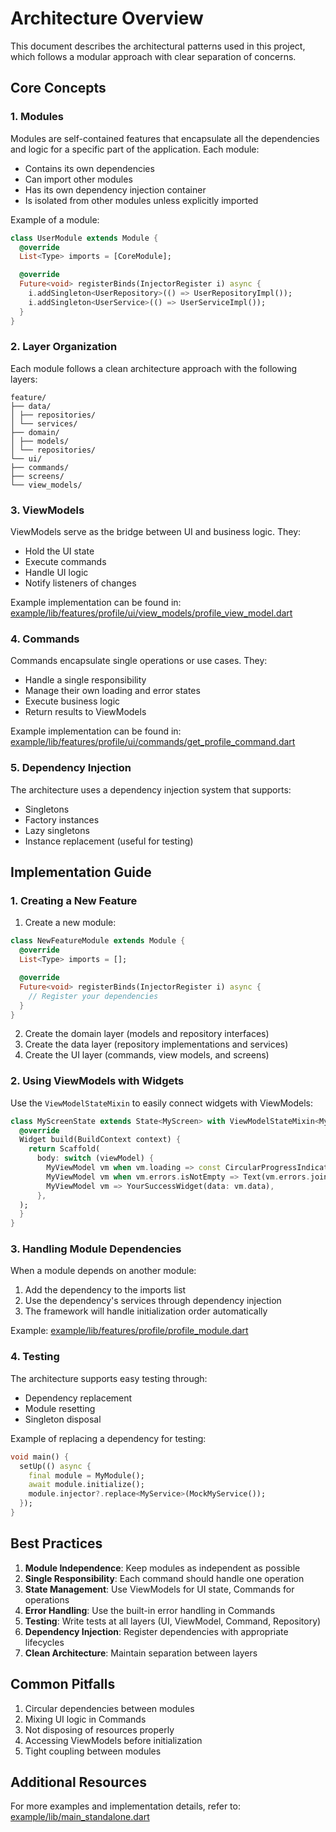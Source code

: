 # Architecture Overview

This document describes the architectural patterns used in this project, which follows a modular approach with clear separation of concerns.

## Core Concepts

### 1. Modules

Modules are self-contained features that encapsulate all the dependencies and logic for a specific part of the application. Each module:

- Contains its own dependencies
- Can import other modules
- Has its own dependency injection container
- Is isolated from other modules unless explicitly imported

Example of a module:
```dart
class UserModule extends Module {
  @override
  List<Type> imports = [CoreModule];

  @override
  Future<void> registerBinds(InjectorRegister i) async {
    i.addSingleton<UserRepository>(() => UserRepositoryImpl());
    i.addSingleton<UserService>(() => UserServiceImpl());
  }
}
```

### 2. Layer Organization

Each module follows a clean architecture approach with the following layers:
```
feature/
├── data/
│ ├── repositories/
│ └── services/
├── domain/
│ ├── models/
│ └── repositories/
└── ui/
├── commands/
├── screens/
└── view_models/
```

### 3. ViewModels

ViewModels serve as the bridge between UI and business logic. They:

- Hold the UI state
- Execute commands
- Handle UI logic
- Notify listeners of changes

Example implementation can be found in:
[example/lib/features/profile/ui/view_models/profile_view_model.dart](example/lib/features/profile/ui/view_models/profile_view_model.dart)


### 4. Commands

Commands encapsulate single operations or use cases. They:

- Handle a single responsibility
- Manage their own loading and error states
- Execute business logic
- Return results to ViewModels

Example implementation can be found in:
[example/lib/features/profile/ui/commands/get_profile_command.dart](example/lib/features/profile/ui/commands/get_profile_command.dart)


### 5. Dependency Injection

The architecture uses a dependency injection system that supports:

- Singletons
- Factory instances
- Lazy singletons
- Instance replacement (useful for testing)

## Implementation Guide

### 1. Creating a New Feature

1. Create a new module:
```dart
class NewFeatureModule extends Module {
  @override
  List<Type> imports = [];

  @override
  Future<void> registerBinds(InjectorRegister i) async {
    // Register your dependencies
  }
}
```
2. Create the domain layer (models and repository interfaces)
3. Create the data layer (repository implementations and services)
4. Create the UI layer (commands, view models, and screens)

### 2. Using ViewModels with Widgets

Use the `ViewModelStateMixin` to easily connect widgets with ViewModels:
```dart
class MyScreenState extends State<MyScreen> with ViewModelStateMixin<MyViewModel> {
  @override
  Widget build(BuildContext context) {
    return Scaffold(
      body: switch (viewModel) {
        MyViewModel vm when vm.loading => const CircularProgressIndicator(),
        MyViewModel vm when vm.errors.isNotEmpty => Text(vm.errors.join('\n')),
        MyViewModel vm => YourSuccessWidget(data: vm.data),
      },
  );
  }
}
```

### 3. Handling Module Dependencies

When a module depends on another module:

1. Add the dependency to the imports list
2. Use the dependency's services through dependency injection
3. The framework will handle initialization order automatically

Example:
[example/lib/features/profile/profile_module.dart](example/lib/features/profile/profile_module.dart)


### 4. Testing

The architecture supports easy testing through:

- Dependency replacement
- Module resetting
- Singleton disposal

Example of replacing a dependency for testing:
```dart
void main() {
  setUp(() async {
    final module = MyModule();
    await module.initialize();
    module.injector?.replace<MyService>(MockMyService());
  });
}
```


## Best Practices

1. **Module Independence**: Keep modules as independent as possible
2. **Single Responsibility**: Each command should handle one operation
3. **State Management**: Use ViewModels for UI state, Commands for operations
4. **Error Handling**: Use the built-in error handling in Commands
5. **Testing**: Write tests at all layers (UI, ViewModel, Command, Repository)
6. **Dependency Injection**: Register dependencies with appropriate lifecycles
7. **Clean Architecture**: Maintain separation between layers

## Common Pitfalls

1. Circular dependencies between modules
2. Mixing UI logic in Commands
3. Not disposing of resources properly
4. Accessing ViewModels before initialization
5. Tight coupling between modules

## Additional Resources

For more examples and implementation details, refer to:
[example/lib/main_standalone.dart](example/lib/main_standalone.dart)

